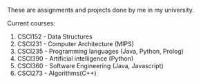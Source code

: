 These are assignments and projects done by me in my university. 

Current courses:

1. CSCI152 - Data Structures 
2. CSCI231 - Computer Architecture (MIPS)
3. CSCI235 - Programming languages (Java, Python, Prolog)
4. CSCI390 - Artificial intelligence (Python)
5. CSCI360 - Software Engineering (Java, Javascript)
5. CSCI273 - Algorithms(C++)
